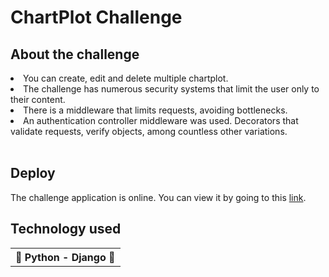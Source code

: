 <h1> ChartPlot Challenge <h2>
<h2>About the challenge </h2>
<li>You can create, edit and delete multiple chartplot.</li>
<li>The challenge has numerous security systems that limit the user only to their content.</li>
<li>There is a middleware that limits requests, avoiding bottlenecks.</li>
<li>An authentication controller middleware was used. Decorators that validate requests, verify objects, among countless other variations.</li><br>
<h2> Deploy </h2>
<p>The challenge application is online. You can view it by going to this <a href="https://chartplot-challenger.herokuapp.com">link</a>.</p>
<h2>Technology used</h2>
<table>
  <tr>
    <th>🐍 Python - Django 🐍</th>
  </tr>
</table>

